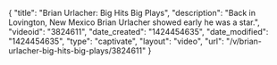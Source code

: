 {
    "title": "Brian Urlacher:  Big Hits Big Plays",
    "description": "Back in Lovington, New Mexico Brian Urlacher showed early he was a star.",
    "videoid": "3824611",
    "date_created": "1424454635",
    "date_modified": "1424454635",
    "type": "captivate",
    "layout": "video",
    "url": "\/v\/brian-urlacher-big-hits-big-plays\/3824611"
}